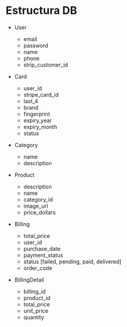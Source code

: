 # Estructura DB

* User
    - email
    - password
    - name
    - phone
    - strip_customer_id

* Card
    - user_id
    - stripe_card_id
    - last_4
    - brand
    - fingerprint
    - expiry_year
    - expiry_month
    - status

* Category
    - name
    - description

* Product
    - description
    - name
    - category_id
    - image_url
    - price_dollars

* Billing
    - total_price
    - user_id
    - purchase_date
    - payment_status
    - status [failed, pending, paid, delivered]
    - order_code

* BillingDetail
    - billing_id
    - product_id
    - total_price
    - unit_price
    - quantity

